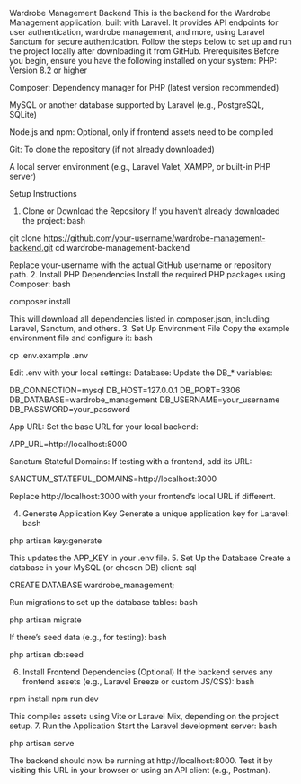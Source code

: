 Wardrobe Management Backend
This is the backend for the Wardrobe Management application, built with Laravel. It provides API endpoints for user authentication, wardrobe management, and more, using Laravel Sanctum for secure authentication. Follow the steps below to set up and run the project locally after downloading it from GitHub.
Prerequisites
Before you begin, ensure you have the following installed on your system:
PHP: Version 8.2 or higher

Composer: Dependency manager for PHP (latest version recommended)

MySQL or another database supported by Laravel (e.g., PostgreSQL, SQLite)

Node.js and npm: Optional, only if frontend assets need to be compiled

Git: To clone the repository (if not already downloaded)

A local server environment (e.g., Laravel Valet, XAMPP, or built-in PHP server)

Setup Instructions
1. Clone or Download the Repository
If you haven’t already downloaded the project:
bash

git clone https://github.com/your-username/wardrobe-management-backend.git
cd wardrobe-management-backend

Replace your-username with the actual GitHub username or repository path.
2. Install PHP Dependencies
Install the required PHP packages using Composer:
bash

composer install

This will download all dependencies listed in composer.json, including Laravel, Sanctum, and others.
3. Set Up Environment File
Copy the example environment file and configure it:
bash

cp .env.example .env

Edit .env with your local settings:
Database: Update the DB_* variables:

DB_CONNECTION=mysql
DB_HOST=127.0.0.1
DB_PORT=3306
DB_DATABASE=wardrobe_management
DB_USERNAME=your_username
DB_PASSWORD=your_password

App URL: Set the base URL for your local backend:

APP_URL=http://localhost:8000

Sanctum Stateful Domains: If testing with a frontend, add its URL:

SANCTUM_STATEFUL_DOMAINS=http://localhost:3000

Replace http://localhost:3000 with your frontend’s local URL if different.

4. Generate Application Key
Generate a unique application key for Laravel:
bash

php artisan key:generate

This updates the APP_KEY in your .env file.
5. Set Up the Database
Create a database in your MySQL (or chosen DB) client:
sql

CREATE DATABASE wardrobe_management;

Run migrations to set up the database tables:
bash

php artisan migrate

If there’s seed data (e.g., for testing):
bash

php artisan db:seed

6. Install Frontend Dependencies (Optional)
If the backend serves any frontend assets (e.g., Laravel Breeze or custom JS/CSS):
bash

npm install
npm run dev

This compiles assets using Vite or Laravel Mix, depending on the project setup.
7. Run the Application
Start the Laravel development server:
bash

php artisan serve

The backend should now be running at http://localhost:8000. Test it by visiting this URL in your browser or using an API client (e.g., Postman).

